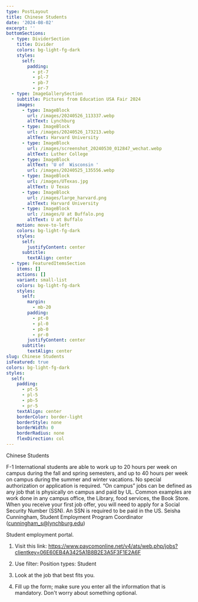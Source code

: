 ```yaml
---
type: PostLayout
title: Chinese Students
date: '2024-08-02'
excerpt: ''
bottomSections:
  - type: DividerSection
    title: Divider
    colors: bg-light-fg-dark
    styles:
      self:
        padding:
          - pt-7
          - pl-7
          - pb-7
          - pr-7
  - type: ImageGallerySection
    subtitle: Pictures from Education USA Fair 2024
    images:
      - type: ImageBlock
        url: /images/20240526_113337.webp
        altText: Lynchburg
      - type: ImageBlock
        url: /images/20240526_173213.webp
        altText: Harvard University
      - type: ImageBlock
        url: /images/screenshot_20240530_012847_wechat.webp
        altText: Luther College
      - type: ImageBlock
        altText: 'U of  Wisconsin '
        url: /images/20240525_135556.webp
      - type: ImageBlock
        url: /images/UTexas.jpg
        altText: U Texas
      - type: ImageBlock
        url: /images/large_harvard.png
        altText: Harvard University
      - type: ImageBlock
        url: /images/U at Buffalo.png
        altText: U at Buffalo
    motion: move-to-left
    colors: bg-light-fg-dark
    styles:
      self:
        justifyContent: center
      subtitle:
        textAlign: center
  - type: FeaturedItemsSection
    items: []
    actions: []
    variant: small-list
    colors: bg-light-fg-dark
    styles:
      self:
        margin:
          - mb-20
        padding:
          - pt-0
          - pl-0
          - pb-0
          - pr-0
        justifyContent: center
      subtitle:
        textAlign: center
slug: Chinese Students
isFeatured: true
colors: bg-light-fg-dark
styles:
  self:
    padding:
      - pt-5
      - pl-5
      - pb-5
      - pr-5
    textAlign: center
    borderColor: border-light
    borderStyle: none
    borderWidth: 0
    borderRadius: none
    flexDirection: col
---
```

Chinese Students


F-1 International students are able to work up to 20 hours per week on campus during the fall and spring semesters, and up to 40 hours per week on campus during the summer and winter vacations.  No special authorization or application is required. “On campus” jobs can be defined as any job that is physically on campus and paid by UL.  Common examples are work done in any campus office, the Library, food services, the Book Store. When you receive your first job offer, you will need to apply for a Social Security Number (SSN). An SSN is required to be paid in the US. Seisha Cunningham, Student Employment Program Coordinator (<cunningham_s@lynchburg.edu>)

Student employment portal.

1.  Visit this link: <https://www.paycomonline.net/v4/ats/web.php/jobs?clientkey=06E60EB4A3425A1B8B2E3A5F3F1E2A6F>

2.  Use filter:
    Position types: Student

3.  Look at the job that best fits you.

4.  Fill up the form; make sure you enter all the information that is mandatory. Don't worry about something optional.

